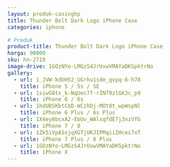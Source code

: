```yaml
---
layout: produk-casinghp
title: Thunder Bolt Dark Logo iPhone Case
categories: iphone

# Produk
product-title: Thunder Bolt Dark Logo iPhone Case
harga: 90000
sku: hn-2710
image-drive: 1GOzNYo-LMGzS4JrUxwVMAYaDKSpktrNo
gallery:
  - url: 1_JVW-kdbH52_UGrhu1sde_gvpq-6-h78
    title: iPhone 5 / 5s / SE
  - url: 1siwG0tx_k-NqUec7f-rZNT9zlGK3c_p9
    title: iPhone 6 / 6s
  - url: 1hdUBSKbtCbD-WCzhDj-MOt8t_wpWspNl
    title: iPhone 6 Plus / 6s Plus
  - url: 1X4ey6bcxA2-EbUv_WAlsqfdE7j3nzVfG
    title: iPhone 7 / 8
  - url: 1Zk5iVpASsjqXGTjUKJIPMqiiIHcei7xT
    title: iPhone 7 Plus / 8 Plus
  - url: 1GOzNYo-LMGzS4JrUxwVMAYaDKSpktrNo
    title: iPhone X
---
```

